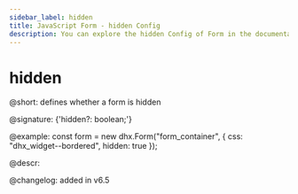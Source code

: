 ```yaml
---
sidebar_label: hidden
title: JavaScript Form - hidden Config 
description: You can explore the hidden Config of Form in the documentation of the DHTMLX JavaScript UI library. Browse developer guides and API reference, try out code examples and live demos, and download a free 30-day evaluation version of DHTMLX Suite 7.
---
```


# hidden

@short: defines whether a form is hidden

@signature: {'hidden?: boolean;'}

@example:
const form = new dhx.Form("form_container", {
	css: "dhx_widget--bordered",
	hidden: true
});

@descr: 

@changelog: added in v6.5

[comment]: # (@related: form/how_to_start.md#initialize-form form/configuration.md#making-form-hidden)
